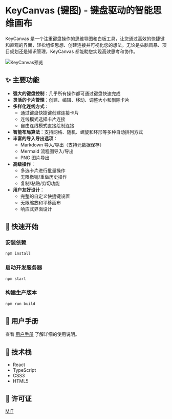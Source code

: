 # KeyCanvas (键图) - 键盘驱动的智能思维画布

KeyCanvas 是一个注重键盘操作的思维导图和白板工具，让您通过高效的快捷键和直观的界面，轻松组织思想、创建连接并可视化您的想法。无论是头脑风暴、项目规划还是知识管理，KeyCanvas 都能助您实现高效思考和协作。

![KeyCanvas预览](./screenshots/preview.png)

## ✨ 主要功能

- **强大的键盘控制**：几乎所有操作都可通过键盘快速完成
- **灵活的卡片管理**：创建、编辑、移动、调整大小和删除卡片
- **多样化连线方式**：
  - 通过键盘快捷键创建连接卡片
  - 连线模式选择卡片连接
  - 自由连线模式直接绘制连接
- **智能布局算法**：支持网格、随机、螺旋和环形等多种自动排列方式
- **丰富的导入导出选项**：
  - Markdown 导入/导出（支持元数据保存）
  - Mermaid 流程图导入/导出
  - PNG 图片导出
- **高级操作**：
  - 多选卡片进行批量操作
  - 无限撤销/重做历史操作
  - 复制/粘贴/剪切功能
- **用户友好设计**：
  - 完整的自定义快捷键设置
  - 无限缩放和平移画布
  - 响应式界面设计

## 🚀 快速开始

### 安装依赖

```bash
npm install
```

### 启动开发服务器

```bash
npm start
```

### 构建生产版本

```bash
npm run build
```

## 📖 用户手册

查看 [用户手册](./MANUAL.md) 了解详细的使用说明。

## 🔧 技术栈

- React
- TypeScript
- CSS3
- HTML5

## 📄 许可证

[MIT](./LICENSE)
